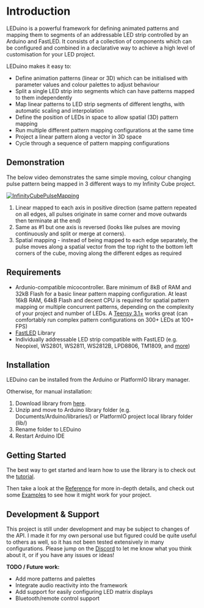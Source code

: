 # Introduction
LEDuino is a powerful framework for defining animated patterns and mapping them to segments of an addressable LED strip controlled by an Arduino and FastLED. It consists of a collection of components which can be configured and combined in a declarative way to achieve a high level of customisation for your LED project.

LEDuino makes it easy to:
- Define animation patterns (linear or 3D) which can be initialised with parameter values and colour palettes to adjust behaviour
- Split a single LED strip into segments which can have patterns mapped to them independently
- Map linear patterns to LED strip segments of different lengths, with automatic scaling and interpolation
- Define the position of LEDs in space to allow spatial (3D) pattern mapping
- Run multiple different pattern mapping configurations at the same time
- Project a linear pattern along a vector in 3D space 
- Cycle through a sequence of pattern mapping configurations


## Demonstration
The below video demonstrates the same simple moving, colour changing pulse pattern being mapped in 3 different ways to my Infinity Cube project. 

[![InfinityCubePulseMapping](https://i.imgur.com/is2atVj.gif)](https://www.youtube.com/watch?v=DZlHctGWVvo "InfinityCubePulseMapping")

1. Linear mapped to each axis in positive direction (same pattern repeated on all edges, all pulses originate in same corner and move outwards then terminate at the end)
2. Same as #1 but one axis is reversed (looks like pulses are moving continuously and split or merge at corners).
3. Spatial mapping - instead of being mapped to each edge separately,  the pulse moves along a spatial vector from the top right to the bottom left corners of the cube, moving along the different edges as required

## Requirements

 - Ardunio-compatible micocontroller. Bare minimum of 8kB of RAM and 32kB Flash for a basic linear pattern mapping configuration. At least 16kB RAM, 64kB Flash and decent CPU is required for spatial pattern mapping or multiple concurrent patterns, depending on the complexity of your project and number of LEDs. A [Teensy 3.1+](https://www.pjrc.com/teensy/index.html) works great (can comfortably run complex pattern configurations on 300+ LEDs at 100+ FPS)
 - [FastLED](http://fastled.io/) Library
 - Individually addressable LED strip compatible with FastLED (e.g. Neopixel, WS2801, WS2811, WS2812B, LPD8806, TM1809, and [more](https://github.com/FastLED/FastLED/wiki/Chipset-reference))

## Installation
LEDuino can be installed from the Arduino or PlatformIO library manager. 

Otherwise, for manual installation:
 1. Download library from [here](https://github.com/Finndersen/LEDuino/archive/refs/heads/master.zip).
 2. Unzip and move to Arduino library folder (e.g. Documents/Arduino/libraries/) or PlatformIO project local library folder (lib/)
 3. Rename folder to LEDuino
 4. Restart Arduino IDE

## Getting Started
The best way to get started and learn how to use the library is to check out the [tutorial](https://github.com/Finndersen/LEDuino/wiki/Tutorial).

Then take a look at the [Reference](https://github.com/Finndersen/LEDuino/wiki/Reference) for more in-depth details, and check out some [Examples](https://github.com/Finndersen/LEDuino/tree/master/examples) to see how it might work for your project.

## Development & Support
This project is still under development and may be subject to changes of the API. I made it for my own personal use but figured could be quite useful to others as well, so it has not been tested extensively in many configurations. Please jump on the [Discord](https://discord.gg/8z9BZesP) to let me know what you think about it, or if you have any issues or ideas!

**TODO / Future work:**
- Add more patterns and palettes
- Integrate audio reactivity into the framework
- Add support for easily configuring LED matrix displays
- Bluetooth/remote control support
